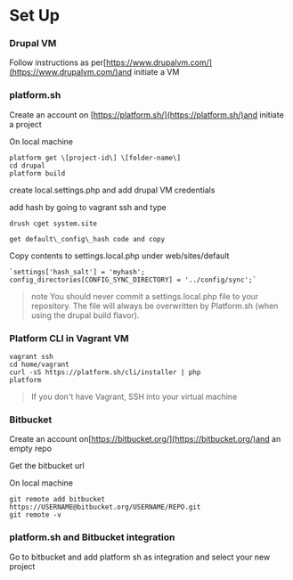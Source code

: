 # Set Up

### Drupal VM

Follow instructions as per[https://www.drupalvm.com/](https://www.drupalvm.com/)and initiate a VM

### platform.sh

Create an account on [https://platform.sh/](https://platform.sh/)and initiate a project

On local machine

```
platform get \[project-id\] \[folder-name\]
cd drupal
platform build
```

create local.settings.php and add drupal VM credentials

add hash by going to vagrant ssh and type

```
drush cget system.site

get default\_config\_hash code and copy
```

Copy contents to settings.local.php under web/sites/default

    `settings['hash_salt'] = 'myhash';        
    config_directories[CONFIG_SYNC_DIRECTORY] = '../config/sync';` 

> note You should never commit a settings.local.php file to your repository. The file will always be overwritten by Platform.sh \(when using the drupal build flavor\).

### Platform CLI in Vagrant VM

```
vagrant ssh
cd home/vagrant
curl -sS https://platform.sh/cli/installer | php
platform
```

> If you don't have Vagrant, SSH into your virtual machine

### Bitbucket

Create an account on[https://bitbucket.org/](https://bitbucket.org/)and an empty repo

Get the bitbucket url

On local machine

```
git remote add bitbucket https://USERNAME@bitbucket.org/USERNAME/REPO.git
git remote -v
```

### platform.sh and Bitbucket integration

Go to bitbucket and add platform sh as integration and select your new project

